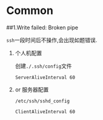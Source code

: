 # Common

##1.Write failed: Broken pipe

`ssh`一段时间后不操作,会出现如题错误.

1. 个人机配置

    创建`./.ssh/config`文件
    
    ```shell
    ServerAliveInterval 60
    ```
    
2. or 服务器配置

    `/etc/ssh/sshd_config`
    
    ```shell
    ClientAliveInterval 60
    ```